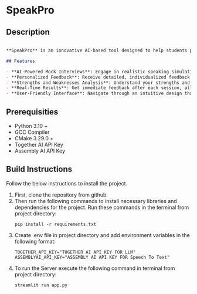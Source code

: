 # SpeakPro


## Description

```markdown

**SpeakPro** is an innovative AI-based tool designed to help students prepare for the IELTS speaking module. Our mission is to provide personalized, real-time feedback to enhance the speaking skills of users, making them more confident and proficient for their exams. SpeakPro conducts mock speaking interviews, evaluates performance, and highlights both strengths and weaknesses within minutes.

## Features

- **AI-Powered Mock Interviews**: Engage in realistic speaking simulations powered by advanced AI to mirror the actual IELTS speaking test experience.
- **Personalized Feedback**: Receive detailed, individualized feedback on your performance, pinpointing specific areas for improvement.
- **Strengths and Weaknesses Analysis**: Understand your strengths and areas that need work to better focus your study efforts.
- **Real-Time Results**: Get immediate feedback after each session, allowing for quick and effective practice.
- **User-Friendly Interface**: Navigate through an intuitive design that makes the preparation process straightforward and enjoyable.
```


## Prerequisities

- Python 3.10 +
- GCC Compiler
- CMake 3.29.0 +
- Together AI API Key
- Assembly AI API Key

## Build Instructions

Follow the below instructions to install the project.

1. First, clone the repository from github.
2. Then run the following commands to install necessary libraries and dependencies for the project. Run these commands in the terminal from project directory:
   ```
   pip install -r requirements.txt
   ```
3. Create .env file in project directory and add environment variables in the following format:
    ```
   TOGETHER_API_KEY="TOGETHER AI API KEY FOR LLM"
   ASSEMBLYAI_API_KEY="ASSEMBLY AI API KEY FOR Speech To Text"
   ```
4. To run the Server execute the following command in terminal from project directory:
    ```
   streamlit run app.py
   ```
